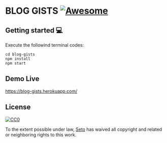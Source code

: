 # BLOG GISTS [![Awesome](https://cdn.rawgit.com/sindresorhus/awesome/d7305f38d29fed78fa85652e3a63e154dd8e8829/media/badge.svg)](https://github.com/sindresorhus/awesome)

## Getting started 💻

Execute the followind terminal codes:

```shell
cd blog-gists
npm install
npm start
```

## Demo Live
https://blog-gists.herokuapp.com/

## License

[![CC0](https://licensebuttons.net/p/zero/1.0/88x31.png)](https://creativecommons.org/publicdomain/zero/1.0/)

To the extent possible under law, [Seto](https://github.com/setohe0909) has waived all copyright and related or neighboring rights to this work.